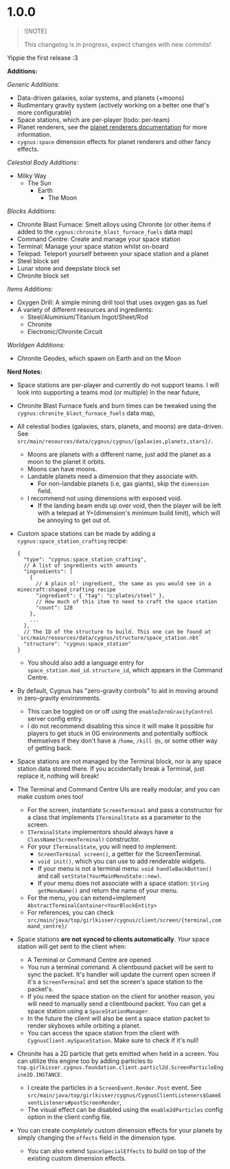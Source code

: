 # 1.0.0

> ![NOTE]
> 
> This changelog is in progress, expect changes with new commits!

Yippie the first release :3

**Additions:**

*Generic Additions:*

- Data-driven galaxies, solar systems, and planets (+moons)
- Rudimentary gravity system (actively working on a better one that's more configurable)
- Space stations, which are per-player (todo: per-team)
- Planet renderers, see the [planet renderers documentation](doc/addon-development/resources/planet_renderers.md)
  for more information.
- `cygnus:space` dimension effects for planet renderers and other fancy effects.

*Celestial Body Additions:*

- Milky Way
  - The Sun
    - Earth
      - The Moon

*Blocks Additions:*

- Chronite Blast Furnace: Smelt alloys using Chronite (or other items if added to the `cygnus:chronite_blast_furnace_fuels` data map)
- Command Centre: Create and manage your space station
- Terminal: Manage your space station whilst on-board
- Telepad: Teleport yourself between your space station and a planet
- Steel block set
- Lunar stone and deepslate block set
- Chronite block set

*Items Additions:*

- Oxygen Drill: A simple mining drill tool that uses oxygen gas as fuel
- A variety of different resources and ingredients:
  - Steel/Aluminium/Titanium Ingot/Sheet/Rod
  - Chronite
  - Electronic/Chronite Circuit

*Worldgen Additions:*

- Chronite Geodes, which spawn on Earth and on the Moon

**Nerd Notes:**

- Space stations are per-player and currently do not support teams. I will look into supporting a teams mod (or multiple) in the near future,
- Chronite Blast Furnace fuels and burn times can be tweaked using the `cygnus:chronite_blast_furnace_fuels` data map,
- All celestial bodies (galaxies, stars, planets, and moons) are data-driven. See `src/main/resources/data/cygnus/cygnus/{galaxies,planets,stars}/`.
  - Moons are planets with a different name, just add the planet as a moon to the planet it orbits.
  - Moons can have moons.
  - Landable planets need a dimension that they associate with.
    - For non-landable planets (i.e, gas giants), skip the `dimension` field.
  - I recommend not using dimensions with exposed void.
    - If the landing beam ends up over void, then the player will be left with a telepad at Y=(dimension's minimum build limit), which will be annoying to get out of.
- Custom space stations can be made by adding a `cygnus:space_station_crafting` recipe:

  ```jsonc
  {
    "type": "cygnus:space_station_crafting",
    // A list of ingredients with amounts
    "ingredients": [
      {
        // A plain ol' ingredient, the same as you would see in a minecraft:shaped_crafting recipe
        "ingredient": { "tag": "c:plates/steel" },
        // How much of this item to need to craft the space station
        "count": 128
      },
      ...
    ],
    // The ID of the structure to build. This one can be found at `src/main/resources/data/cygnus/structure/space_station.nbt`
    "structure": "cygnus:space_station"
  }
  ```

  - You should also add a language entry for `space_station.mod_id.structure_id`, which appears in the Command Centre.
- By default, Cygnus has "zero-gravity controls" to aid in moving around in zero-gravity environments.
  - This can be toggled on or off using the `enableZeroGravityControl` server config entry.
  - I do not recommend disabling this since it will make it possible for players to get stuck in 0G environments and potentially softlock themselves if they don't have a `/home`, `/kill @s`, or some other way of getting back.
- Space stations are not managed by the Terminal block, nor is any space station data stored there. If you accidentally break a Terminal, just replace it, nothing will break!
- The Terminal and Command Centre UIs are really modular, and you can make custom ones too!
  - For the screen, instantiate `ScreenTerminal` and pass a constructor for a class that implements `ITerminalState` as a parameter to the screen.
  - `ITerminalState` implementors should always have a `ClassName(ScreenTerminal)` constructor.
  - For your `ITerminalState`, you will need to implement:
    - `ScreenTerminal screen()`, a getter for the ScreenTerminal.
    - `void init()`, which you can use to add renderable widgets.
    - If your menu is not a terminal menu: `void handleBackButton()` and call `setState(YourMainMenuState::new)`.
    - If your menu does not associate with a space station: `String getMenuName()` and return the name of your menu.
  - For the menu, you can extend+implement `AbstractTerminalContainer<YourBlockEntity>`
  - For references, you can check `src/main/java/top/girlkisser/cygnus/client/screen/{terminal,command_centre}/`
- Space stations **are not synced to clients automatically**. *Your* space station will get sent to the client when:
  - A Terminal or Command Centre are opened
  - You run a terminal command. A clientbound packet will be sent to sync the packet. It's handler will update the current open screen if it's a `ScreenTerminal` and set the screen's space station to the packet's.
  - If you need the space station on the client for another reason, you will need to manually send a clientbound packet. You can get a space station using a `SpaceStationManager`.
  - In the future the client will also be sent a space station packet to render skyboxes while orbiting a planet.
  - You can access the space station from the client with `CygnusClient.mySpaceStation`. Make sure to check if it's null!
- Chronite has a 2D particle that gets emitted when held in a screen. You can utilize this engine too by adding particles to `top.girlkisser.cygnus.foundation.client.particl2d.ScreenParticleEngine2D.INSTANCE`.
  - I create the particles in a `ScreenEvent.Render.Post` event. See `src/main/java/top/girlkisser/cygnus/CygnusClientListeners$GameEventListeners#postScreenRender`,
  - The visual effect can be disabled using the `enable2dParticles` config option in the client config file.
- You can create *completely* custom dimension effects for your planets by simply changing the `effects` field in the dimension type.
  - You can also extend `SpaceSpecialEffects` to build on top of the existing custom dimension effects.
